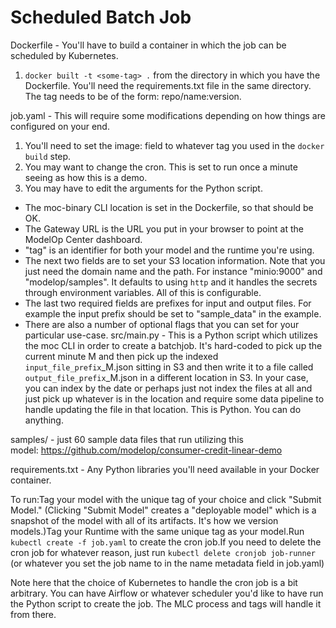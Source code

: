 # Scheduled Batch Job

Dockerfile - You'll have to build a container in which the job can be scheduled by Kubernetes.

1. `docker built -t <some-tag> .` from the directory in which you have the Dockerfile. You'll need the requirements.txt file in the same directory.  The tag needs to be of the form: repo/name:version. 

job.yaml - This will require some modifications depending on how things are configured on your end.
1. You'll need to set the image: field to whatever tag you used in the `docker build` step. 
2. You may want to change the cron. This is set to run once a minute seeing as how this is a demo.
3. You may have to edit the arguments for the Python script. 
* The moc-binary CLI location is set in the Dockerfile, so that should be OK.
* The Gateway URL is the URL you put in your browser to point at the ModelOp Center dashboard. 
* "tag" is an identifier for both your model and the runtime you're using. 
* The next two fields are to set your S3 location information. Note that you just need the domain name and the path. For instance "minio:9000" and "modelop/samples". It defaults to using `http` and it handles the secrets through environment variables. All of this is configurable. 
* The last two required fields are prefixes for input and output files. For example the input prefix should be set to "sample_data" in the example.
* There are also a number of optional flags that you can set for your particular use-case.
src/main.py - This is a Python script which utilizes the moc CLI in order to create a batchjob. It's hard-coded to pick up the current minute M and then pick up the indexed `input_file_prefix`_M.json sitting in S3 and then write it to a file called `output_file_prefix`_M.json in a different location in S3. In your case, you can index by the date or perhaps just not index the files at all and just pick up whatever is in the location and require some data pipeline to handle updating the file in that location. This is Python. You can do anything.

samples/ - just 60 sample data files that run utilizing this model: https://github.com/modelop/consumer-credit-linear-demo

requirements.txt - Any Python libraries you'll need available in your Docker container.

To run:Tag your model with the unique tag of your choice and click "Submit Model." (Clicking "Submit Model" creates a "deployable model" which is a snapshot of the model with all of its artifacts. It's how we version models.)Tag your Runtime with the same unique tag as your model.Run `kubectl create -f job.yaml` to create the cron job.If you need to delete the cron job for whatever reason, just run `kubectl delete cronjob job-runner` (or whatever you set the job name to in the name metadata field in job.yaml)

Note here that the choice of Kubernetes to handle the cron job is a bit arbitrary. You can have Airflow or whatever scheduler you'd like to have run the Python script to create the job. The MLC process and tags will handle it from there.
